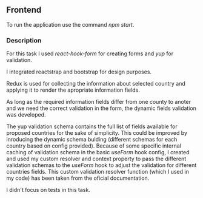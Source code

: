 ## Frontend

To run the application use the command *npm start*.

### Description

For this task I used *react-hook-form* for creating forms and *yup* for validation. 

I integrated reactstrap and bootstrap for design purposes. 

Redux is used for collecting the information about selected country and applying it to render the apropriate information fields. 

As long as the required information fields differ from one county to anoter and we need the correct validation in the form, the dynamic fields validation was developed. 

The yup validation schema contains the full list of fields available for proposed countries for the sake of simplicity. This could be improved by inroducing the dynamic schema bulding (different schemas for each country based on config provided).
Because of some specific internal caching of validation schema in the basic *useForm* hook config, I created and used my custom resolver and context property to pass the different validation schemas to the *useForm* hook to adjust the validation for different countries fields. This custom validation resolver function (which I used in my code) has been taken from the oficial documentation.

I didn't focus on tests in this task.

